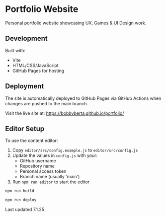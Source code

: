 # Portfolio Website

Personal portfolio website showcasing UX, Games & UI Design work.

## Development

Built with:
- Vite
- HTML/CSS/JavaScript
- GitHub Pages for hosting

## Deployment

The site is automatically deployed to GitHub Pages via GitHub Actions when changes are pushed to the main branch.

Visit the live site at: https://bobbyberta.github.io/portfolio/

## Editor Setup

To use the content editor:

1. Copy `editor/src/config.example.js` to `editor/src/config.js`
2. Update the values in `config.js` with your:
    - GitHub username
    - Repository name
    - Personal access token
    - Branch name (usually 'main')
3. Run `npm run editor` to start the editor

```bash
npm run build
```

```bash
npm run deploy
```
Last updated 7.1.25
